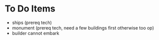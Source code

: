 # To Do Items

* ships (prereq tech)
* monument (prereq tech, need a few buildings first otherwise too op)
* builder cannot embark
